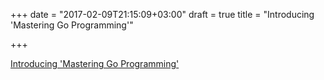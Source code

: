 +++
date = "2017-02-09T21:15:09+03:00"
draft = true
title = "Introducing 'Mastering Go Programming'"

+++

<p><a href="http://www.minaandrawos.com/2017/02/08/introducing-mastering-golang-programming">Introducing 'Mastering Go Programming'</a></p>
